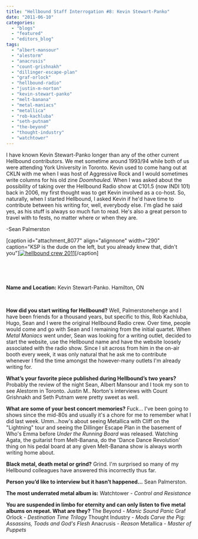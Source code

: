 ```yaml
---
title: "Hellbound Staff Interrogation #8: Kevin Stewart-Panko"
date: "2011-06-10"
categories: 
  - "blogs"
  - "featured"
  - "editors_blog"
tags: 
  - "albert-mansour"
  - "alestorm"
  - "anacrusis"
  - "count-grishnakh"
  - "dillinger-escape-plan"
  - "graf-orlock"
  - "hellbound-radio"
  - "justin-m-norton"
  - "kevin-stewart-panko"
  - "melt-banana"
  - "metal-maniacs"
  - "metallica"
  - "rob-kachluba"
  - "seth-putnam"
  - "the-beyond"
  - "thought-industry"
  - "watchtower"
---
```


I have known Kevin Stewart-Panko longer than any of the other current Hellbound contributors. We met sometime around 1993/94 while both of us were attending York University in Toronto. Kevin used to come hang out at CKLN with me when I was host of Aggressive Rock and I would sometimes write columns for his old zine _Doomhauled_. When I was asked about the possibility of taking over the Hellbound Radio show at C101.5 (now INDI 101) back in 2006, my first thought was to get Kevin involved as a co-host. So, naturally, when I started Hellbound, I asked Kevin if he'd have time to contribute between his writing for, well, everybody else. I'm glad he said yes, as his stuff is always so much fun to read. He's also a great person to travel with to fests, no matter where or when they are.

\-Sean Palmerston

\[caption id="attachment\_8077" align="alignnone" width="290" caption="KSP is the dude on the left, but you already knew that, didn't you"\][![](http://www.hellbound.ca/wp-content/uploads/2011/04/hellbound-crew-2011-290x219.jpg "hellbound crew 2011")](http://www.hellbound.ca/wp-content/uploads/2011/04/hellbound-crew-2011.jpg)\[/caption\]

 

 

**Name and Location:** Kevin Stewart-Panko. Hamilton, ON

 

**How did you start writing for Hellbound?** Well, Palmerstonehenge and I have been friends for a thousand years, but specific to this, Rob Kachluba, Hugo, Sean and I were the original Hellbound Radio crew. Over time, people would come and go with Sean and I remaining from the initial quartet. When _Metal Maniacs_ went under, Sean was looking for a writing outlet, decided to start the website, use the Hellbound name and have the website loosely associated with the radio show. Since I sit across from him in the on-air booth every week, it was only natural that he ask me to contribute whenever I find the time amongst the however-many outlets I'm already writing for.

**What’s your favorite piece published during Hellbound’s two years?** Probably the review of the night Sean, Albert Mansour and I took my son to see Alestorm in Toronto. Justin M.. Norton's interviews with Count Grishnakh and Seth Putnam were pretty sweet as well.

**What are some of your best concert memories?** Fuck... I've been going to shows since the mid-80s and usually it's a chore for me to remember what I did last week. Umm...how's about seeing Metallica with Cliff on the "Lightning" tour and seeing the Dillinger Escape Plan in the basement of Who's Emma before _Under the Running Board_ was released. Watching Agata, the guitarist from Melt-Banana, do the 'Dance Dance Revolution' thing on his pedal board at any given Melt-Banana show is always worth writing home about.

**Black metal, death metal or grind?** Grind. I'm surprised so many of my Hellbound colleagues have answered this incorrectly thus far.

**Person you’d like to interview but it hasn’t happened…** Sean Palmerston.

**The most underrated metal album is:** Watchtower - _Control and Resistance_

**You are suspended in limbo for eternity and can only listen to five metal albums on repeat. What are they?** The Beyond - _Manic Sound Panic_ Graf Orlock - _Destination Time Trilogy_ Thought Industry - _Mods Carve the Pig: Assassins, Toads and God's Flesh_ Anacrusis - _Reason_ Metallica - _Master of Puppets_
